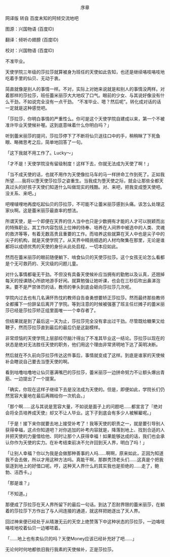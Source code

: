 <p align="center">序章</p>

网译版 转自 百度未知的阿倾交流地吧

图源：兴国物语 (百度ID)

翻译：倾听の翅膀 (百度ID)

校对：兴国物语 (百度ID)

不准毕业。

天使学院三年级的莎拉莎就算被身为班任的天使如此告知，也还是继续咯吱咯吱地吃着手里的仙贝、无动于衷。

简直就像是别人的事情一样。不对，实际上对她来说就是和别人的事情没两样。对着那样的莎拉莎，班任蕾米丽莎大大地叹了口气。眼前的少女、与其说好像没有什么干劲，不如说完全没有一点干劲。 “不准毕业、嗯？然后呢”。转化成对话的话一定就是这种感觉吧。

「莎拉莎，你明白事情的严重性么。你可是这个天使学院自建成以来，第一个不被准许毕业天使候补喔。这到底意味着什么你明白吗？」

听到蕾米丽莎的提问，莎拉莎停下了不断将仙贝送往口中的手，稍稍眯了下死鱼眼、略微思考之后，简单地回答了一句。

「这下我就不用工作了。Lucky～」

「才不是！天使学院没有留级制度！这样下去，你就无法成为天使了啊！」

「当不成天使的话，也就不用作为天使像拉马车的马一样拼命工作到死了。正如我所望……我将以堕天使莎拉莎之姿重生。当我成为堕天使之际，就会让那些全都天真过头的好孩子天使们知道什么叫做现实的残酷。对、来吧，把我变成堕天使吧。没关系、来吧。」

吧哩啵哩地再度吃起仙贝的莎拉莎，不可能不让蕾米丽莎感到头痛。该怎么处理这家伙啊。这是蕾米丽莎最直率的想法。

所谓天使，是一个即便在天界的住人当中也只是少数拥有才能的人才可以脱颖而出的特殊职业。其工作内容包括上位神的侍奉、培养在人间界中被选中的人类、灵魂的救济等等，有着无数高贵且重要的工作。而培养这些就算在天人中也是尖子中的尖子的机构，就是天使学院了。从天界中精挑细选的人材均聚集在那里，无论是谁都将以成绩优秀的天使的身份从此处启程，一切本应如此。

然而在蕾米丽莎的眼前随便躺下、啃食仙贝的天使莎拉莎。这个女孩无论怎么看都是个无可救药的、天灾级的问题儿童。

对什么事情都毫无干劲。不但没有具备天使候补应当拥有的勤勉以及认真，还翘掉每天的授课随心所欲地游手好闲。就算勉强让她听课，也会在三秒后吹出鼻涕泡来。要不是严禁体罚的话，教师的拳头到底会砸向莎拉莎几次呢。

学院内过去也有几名满怀热忱的教师自告奋勇想要矫正莎拉莎。然而最终那些教师全都撂下一份辞呈后离开了学院。等到注意的时候被强塞了班主任烂摊子的蕾米丽莎已经是莎拉莎矫正组里面唯一一个幸存者了。

但结果就是到了最后这一天为止，莎拉莎完全没有拿出过干劲。尽管既给糖果又给鞭子，然而莎拉莎直到最后的最后仍是这副模样。

非常烦恼的天使学院上层部绞尽脑汁得出了不准其毕业这一结论。莎拉莎以现在的状态是绝对无法胜任天使的职务，他们用这个理由非常贤明地下达了英明决断。

然后就在不久前向莎拉莎传达这件事后，事情就变成了这样。到底是谁家的天使候补会瞎说自己要去当堕天使的啊。

看到咕噜咕噜地让仙贝塞满嘴巴的莎拉莎，蕾米丽莎一边拼命努力不让额头爆出青筋、一边提出了一个提案。

「确实，你现在这样子继续下去是没法成为天使的。但是，即便如此，学院长们仍然宽容大量地在最后再赐给你一次机会。」

「那个啊……这与其说是宽容大量，不如说是面子上的问题吧……都宣言了『绝对会将全员培养成天使』却又不让人毕业。这下子到底会有多少人被解雇呢。」

「于是！接下来你就要去地上接受补考了！我等天使的职责之一，就是要引导别人获得幸福，这点你知道吧？对你追加的补考内容就是，降落到地上、找到合适的人并把天使的力量借给他、同时让那个人获得幸福！如果能够达成的话，我们也会承认你作为天使的实力。在补考结束前决不允许回到天人界，明白了吗！」

「让别人幸福？你以为我是会做那种善事的人吗……啊啊，原来如此，正因为知道我不会去做，所以才用这种方法吗。真能干啊，那群秃顶老头们……这真是个把我驱逐到地上的好借口呢。哼，这种天人界什么的其实我也是拒绝的……走了，鲍勃、洁西卡。」

「那是谁？」

「不知道。」

那便成了莎拉莎在天人界所留下的最后一句话。到达了忍耐界限的蕾米丽莎，在躺着的莎拉莎下方作出了与人间连接的通道，就这样把她逐出了天人界。

回过神来便已经处于从晴澈无云的天空上绝赞落下中这种状态的莎拉莎，一边咯吱咯吱地咬着仙贝一边嘟哝着。

「……地上也有卖仙贝的吗？天使Money应该已经补充好了吧……」

无论何时何地都依旧我行我素的天使候补，正是莎拉莎。

